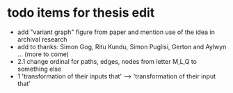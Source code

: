# todo items for thesis edit

- add "variant graph" figure from paper and mention use of the idea in archival research
- add to thanks: Simon Gog, Ritu Kundu, Simon Puglisi, Gerton and Aylwyn ... (more to come)
- 2.1 change ordinal for paths, edges, nodes from letter M,L,Q to something else
- 1 'transformation of their inputs that' --> 'transformation of their input that'
